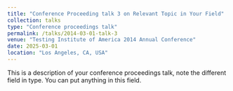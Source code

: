 ```yaml
---
title: "Conference Proceeding talk 3 on Relevant Topic in Your Field"
collection: talks
type: "Conference proceedings talk"
permalink: /talks/2014-03-01-talk-3
venue: "Testing Institute of America 2014 Annual Conference"
date: 2025-03-01
location: "Los Angeles, CA, USA"
---
```


This is a description of your conference proceedings talk, note the different field in type. You can put anything in this field.
